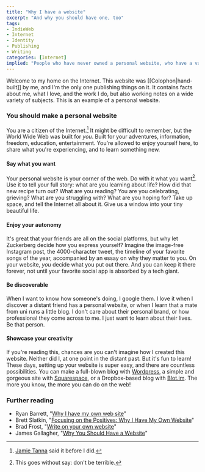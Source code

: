 ```yaml
---
title: "Why I have a website"
excerpt: "And why you should have one, too"
tags:
- IndieWeb
- Internet
- Identity
- Publishing
- Writing
categories: [Internet]
implied: "People who have never owned a personal website, who have a vague understanding of why anybody would want to, and who are not sure how they'd ever get started. For example, my friend Nienke. Hi Nienke!"
---
```

Welcome to my home on the Internet. This website was [[Colophon|hand-built]] by me, and I'm the only one publishing things on it. It contains facts about me, what I love, and the work I do, but also working notes on a wide variety of subjects. This is an example of a personal website.

### You should make a personal website
You are a citizen of the Internet.[^1] It might be difficult to remember, but the World Wide Web was built for *you*. Built for your adventures, information, freedom, education, entertainment. You're allowed to enjoy yourself here, to share what you're experiencing, and to learn something new.

#### Say what you want
Your personal website is your corner of the web. Do with it what you want[^2]. Use it to tell your full story: what are you learning about life? How did that new recipe turn out? What are you reading? You are you celebrating, grieving? What are you struggling with? What are you hoping for? Take up space, and tell the Internet all about it. Give us a window into your tiny beautiful life. 

#### Enjoy your autonomy
It's great that your friends are all on the social platforms, but why let Zuckerberg decide how you express yourself? Imagine the image-free Instagram post, the 4000-character tweet, the timeline of your favorite songs of the year, accompanied by an essay on why they matter to you. On your website, *you* decide what you put out there. And you can keep it there forever, not until your favorite social app is absorbed by a tech giant.

#### Be discoverable
When I want to know how someone's doing, I google them. I love it when I discover a distant friend has a personal website, or when I learn that a mate from uni runs a little blog. I don't care about their personal brand, or how professional they come across to me. I just want to learn about their lives. Be that person. 

#### Showcase your creativity
If you're reading this, chances are you can't imagine how I created this website. Neither did I, at one point in the distant past. But it's fun to learn! These days, setting up your website is super easy, and there are countless possibilities. You can make a full-blown blog with [Wordpress](https://wordpress.com/), a simple and gorgeous site with [Squarespace](https://www.squarespace.com/), or a Dropbox-based blog with [Blot.im](https://blot.im/). The more you know, the more you can do on the web! 

[^1]: [Jamie Tanna](https://www.jvt.me/posts/2019/07/22/why-website/) said it before I did.
[^2]: This goes without say: don't be terrible.

### Further reading
- Ryan Barrett, "[Why I have my own web site](https://snarfed.org/2012-07-25_why_i_have_my_own_web_site)"
- Brett Slatkin, "[Focusing on the Positives: Why I Have My Own Website](https://www.onebigfluke.com/2012/07/focusing-on-positives-why-i-have-my-own.html)"
- Brad Frost, "[Write on your own website](https://bradfrost.com/blog/post/write-on-your-own-website/)"
- James Gallagher, "[Why You Should Have a Website](https://web.archive.org/web/20191203005914/https://www.jamesgallagher.app/writing/why-you-should-have-a-website)"